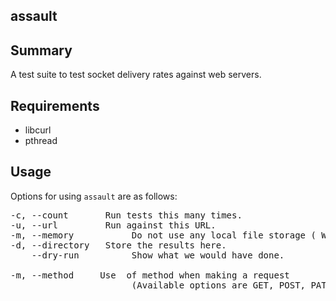 assault
-------

Summary
-------
A test suite to test socket delivery rates against web servers. 

Requirements
------------
- libcurl
- pthread

Usage
-----
Options for using `assault` are as follows:
<pre>
-c, --count <arg>      Run tests this many times.
-u, --url <arg>        Run against this URL.
-m, --memory           Do not use any local file storage ( WARNING: Large responses may cause problems... )
-d, --directory <arg>  Store the results here.
    --dry-run          Show what we would have done.

-m, --method <type>    Use <type> of method when making a request
                       (Available options are GET, POST, PATCH, PUT, DELETE, HEAD)
</pre>

